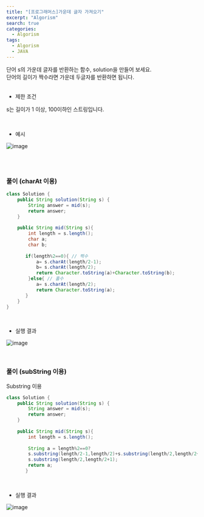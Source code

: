 ```yaml
---
title: "[프로그래머스]가운데 글자 가져오기"
excerpt: "Algorism"
search: true
categories: 
  - Algorism
tags: 
  - Algorism
  - JAVA
---
```




단어 s의 가운데 글자를 반환하는 함수, solution을 만들어 보세요.<br> 단어의 길이가 짝수라면 가운데 두글자를 반환하면 됩니다.<br><br>

- 제한 조건 

s는 길이가 1 이상, 100이하인 스트링입니다.<br>


<br>

- 예시 

![image](https://user-images.githubusercontent.com/73421820/116187459-8a10fc00-a760-11eb-90dc-28cab1728aeb.png)



<br><br>


### 풀이 (charAt 이용)

```java
class Solution {
    public String solution(String s) {
        String answer = mid(s);
        return answer;
    }
    
    public String mid(String s){
        int length = s.length();
        char a;
        char b;
        
       if(length%2==0){ // 짝수
           a= s.charAt(length/2-1);
           b= s.charAt(length/2);
           return Character.toString(a)+Character.toString(b);
        }else{ // 홀수
           a= s.charAt(length/2);
           return Character.toString(a);
       }
    } 
}
```

<br>

- 실행 결과

![image](https://user-images.githubusercontent.com/73421820/116188496-7797c200-a762-11eb-879a-22257f3f8718.png)
<br>



<br>


### 풀이 (subString 이용)

Substring 이용

```java
class Solution {
    public String solution(String s) {
        String answer = mid(s);
        return answer;
    }
    
    public String mid(String s){
        int length = s.length();
        
        String a = length%2==0?
        s.substring(length/2-1,length/2)+s.substring(length/2,length/2+1):
        s.substring(length/2,length/2+1);
        return a;
       }   
```
<br>

- 실행 결과

![image](https://user-images.githubusercontent.com/73421820/116214319-8e014600-a781-11eb-84d9-83831ac7492a.png)


<br><br>
